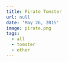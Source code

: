 ```yaml
---
title: Pirate Tomster
url: null
date: 'May 26, 2015'
image: pirate.png
tags:
  - all
  - tomster
  - other
---
```

